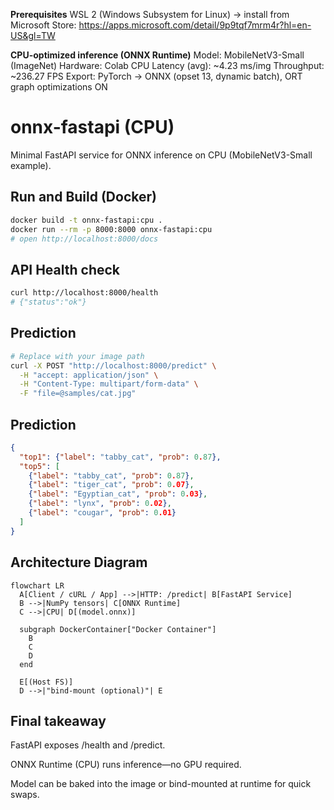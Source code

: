 **Prerequisites**
WSL 2 (Windows Subsystem for Linux) → install from Microsoft Store:
https://apps.microsoft.com/detail/9p9tqf7mrm4r?hl=en-US&gl=TW

**CPU-optimized inference (ONNX Runtime)**
Model: MobileNetV3-Small (ImageNet)
Hardware: Colab CPU
Latency (avg): ~4.23 ms/img
Throughput: ~236.27 FPS
Export: PyTorch → ONNX (opset 13, dynamic batch), ORT graph optimizations ON

# onnx-fastapi (CPU)

Minimal FastAPI service for ONNX inference on CPU (MobileNetV3-Small example).

## Run and Build (Docker)
```bash
docker build -t onnx-fastapi:cpu .
docker run --rm -p 8000:8000 onnx-fastapi:cpu
# open http://localhost:8000/docs
```

## API Health check
```bash
curl http://localhost:8000/health
# {"status":"ok"}
```

## Prediction
```bash
# Replace with your image path
curl -X POST "http://localhost:8000/predict" \
  -H "accept: application/json" \
  -H "Content-Type: multipart/form-data" \
  -F "file=@samples/cat.jpg"
```
## Prediction
```json
{
  "top1": {"label": "tabby_cat", "prob": 0.87},
  "top5": [
    {"label": "tabby_cat", "prob": 0.87},
    {"label": "tiger_cat", "prob": 0.07},
    {"label": "Egyptian_cat", "prob": 0.03},
    {"label": "lynx", "prob": 0.02},
    {"label": "cougar", "prob": 0.01}
  ]
}
```

## Architecture Diagram
```mermaid
flowchart LR
  A[Client / cURL / App] -->|HTTP: /predict| B[FastAPI Service]
  B -->|NumPy tensors| C[ONNX Runtime]
  C -->|CPU| D[(model.onnx)]

  subgraph DockerContainer["Docker Container"]
    B
    C
    D
  end

  E[(Host FS)]
  D -->|"bind-mount (optional)"| E
```


## Final takeaway 

FastAPI exposes /health and /predict.

ONNX Runtime (CPU) runs inference—no GPU required.

Model can be baked into the image or bind-mounted at runtime for quick swaps.